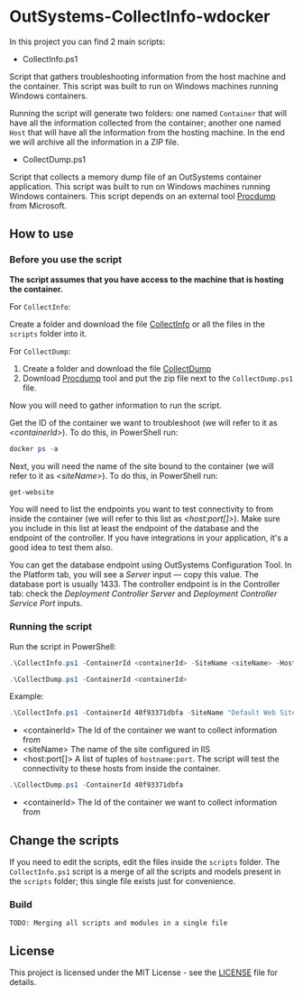 # OutSystems-CollectInfo-wdocker

In this project you can find 2 main scripts:

* CollectInfo.ps1

Script that gathers troubleshooting information from the host machine and the container. This script was built to run on Windows machines running Windows containers.

Running the script will generate two folders: one named `Container` that will have all the information collected from the container; another one named `Host` that will have all the information from the hosting machine. In the end we will archive all the information in a ZIP file.

* CollectDump.ps1

Script that collects a memory dump file of an OutSystems container application. This script was built to run on Windows machines running Windows containers.
This script depends on an external tool [Procdump](https://docs.microsoft.com/en-us/sysinternals/downloads/procdump) from Microsoft.

## How to use

### Before you use the script

**The script assumes that you have access to the machine that is hosting the container.**

For `CollectInfo`:

Create a folder and download the file [CollectInfo](CollectInfo.ps1) or all the files in the `scripts` folder into it.

For `CollectDump`:

1. Create a folder and download the file [CollectDump](CollectDump.ps1)
2. Download [Procdump]( https://docs.microsoft.com/en-us/sysinternals/downloads/procdump ) tool and put the zip file next to the `CollectDump.ps1` file.

Now you will need to gather information to run the script.

Get the ID of the container we want to troubleshoot (we will refer to it as *&lt;containerId&gt;*). To do this, in PowerShell run:

```powershell
docker ps -a
```

Next, you will need the name of the site bound to the container (we will refer to it as *&lt;siteName&gt;*). To do this, in PowerShell run:

```powershell
get-website
```

You will need to list the endpoints you want to test connectivity to from inside the container (we will refer to this list as *&lt;host:port[]&gt;*). Make sure you include in this list at least the endpoint of the database and the endpoint of the controller. If you have integrations in your application, it's a good idea to test them also.

You can get the database endpoint using OutSystems Configuration Tool. In the Platform tab, you will see a *Server* input — copy this value. The database port is usually 1433. The controller endpoint is in the Controller tab: check the *Deployment Controller Server* and *Deployment Controller Service Port* inputs.

### Running the script

Run the script in PowerShell:

```powershell
.\CollectInfo.ps1 -ContainerId <containerId> -SiteName <siteName> -Hosts <host:port[]>
```

```powershell
.\CollectDump.ps1 -ContainerId <containerId>
```

Example:

```powershell
.\CollectInfo.ps1 -ContainerId 40f93371dbfa -SiteName "Default Web Site" -Hosts dbserver.outsystems.net:1433,controllerserver.outsystems.net:12000
```

* &lt;containerId&gt; The Id of the container we want to collect information from
* &lt;siteName&gt; The name of the site configured in IIS
* &lt;host:port[]&gt; A list of tuples of `hostname:port`. The script will test the connectivity to these hosts from inside the container.

```powershell
.\CollectDump.ps1 -ContainerId 40f93371dbfa
```

* &lt;containerId&gt; The Id of the container we want to collect information from

## Change the scripts

If you need to edit the scripts, edit the files inside the `scripts` folder. The `CollectInfo.ps1` script is a merge of all the scripts and models present in the `scripts` folder; this single file exists just for convenience.

### Build

```text
TODO: Merging all scripts and modules in a single file
```

## License

This project is licensed under the MIT License - see the [LICENSE](LICENSE) file for details.
